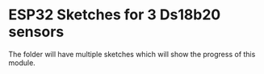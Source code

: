 # ESP32 Sketches for 3 Ds18b20 sensors

The folder will have multiple sketches which will show the progress of this module.





























